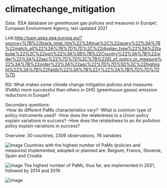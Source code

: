 # climatechange_mitigation

Data: ‘EEA database on greenhouse gas policies and measures in Europe’; 
European Environment Agency, last updated 2021 



Link:http://pam.apps.eea.europa.eu/?source=%7B%22track_total_hits%22%3Atrue%2C%22query%22%3A%7B%22match_all%22%3A%7B%7D%7D%2C%22display_type%22%3A%22tabular%22%2C%22sort%22%3A%5B%7B%22Country%22%3A%7B%22order%22%3A%22asc%22%7D%7D%2C%7B%22ID_of_policy_or_measure%22%3A%7B%22order%22%3A%22asc%22%7D%7D%5D%2C%22highlight%22%3A%7B%22fields%22%3A%7B%22*%22%3A%7B%7D%7D%7D%7D

RQ: 
What makes some climate change mitigation policies and measures (PaMs) more successful than others in GHG (greenhouse gases) emission reductions in Europe?

Secondary questions:	
-How do different PaMs characteristics vary?
-What is common type of policy instruments used?
-How does the relatedness to a Union policy explain variations in success? 
-How does the relatedness to an Air pollution policy explain variations in success?




Overview: 30 countries, 2306 observations, 76 variables 


![image](https://user-images.githubusercontent.com/49118489/191823088-047e7efd-486c-4823-a33a-578b33a2eca1.png)
Countries with the highest number of PaMs (policies and measures) implemented, adopted or planned are:
Belgium, France, Slovenia, Spain and Croatia


![image](https://user-images.githubusercontent.com/49118489/191823397-7e313689-23e1-4454-9f6c-488b55bdfa72.png)
The highest number of PaMs, thus far, are implemented in 2021, followed by 2014 and 2019.



![image](https://user-images.githubusercontent.com/49118489/191823462-50ffc10d-611e-41d7-b9fd-9208a2dff3be.png)





